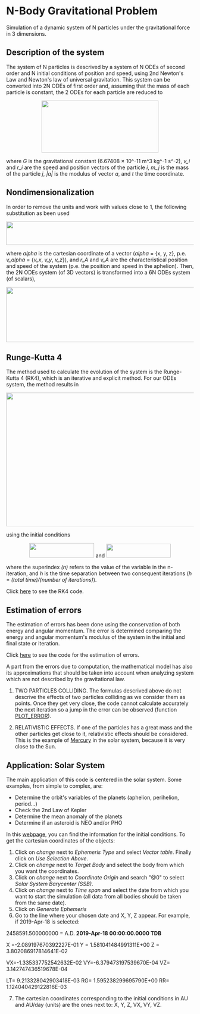 # N-Body Gravitational Problem

Simulation of a dynamic system of N particles under the gravitational force in 3 dimensions. 

## Description of the system

The system of N particles is descrived by a system of N ODEs of second order and N initial conditions of position and speed, using 2nd Newton's Law and Newton's law of universal gravitation. 
This system can be converted into 2N ODEs of first order and, assuming that the mass of each particle is constant, the 2 ODEs for each particle are reduced to 

<p align="center">
  <img width="314" height="140" src="https://user-images.githubusercontent.com/43704266/56372067-915eb000-61fe-11e9-8af6-f73e212ad4ec.png">
</p>

where *G* is the gravitational constant (6.67408 × 10^-11 m^3 kg^-1 s^-2), *v_i* and *r_i* are the speed and position vectors of the particle *i*, *m_j* is the mass of the particle *j*, *|a|* is the modulus of vector *a*, and *t* the time coordinate. 

## Nondimensionalization

In order to remove the units and work with values close to 1, the following substitution as been used

<p align="center">
  <img width="571" height="63" src="https://user-images.githubusercontent.com/43704266/56374536-b30e6600-6203-11e9-9048-2ac035ec6c56.png">
</p>

where *alpha* is the cartesian coordinate of a vector (*alpha* = {x, y, z}, p.e. *v_alpha* = {*v_x*, *v_y*, *v_z*}), and *r_A* and *v_A* are the characteristical position and speed of the system (p.e. the position and speed in the aphelion). 
Then, the 2N ODEs system (of 3D vectors) is transformed into a 6N ODEs system (of scalars),

<p align="center">
  <img width="600" height="148" src="https://user-images.githubusercontent.com/43704266/56374439-72aee800-6203-11e9-8983-3893640bba58.png">
</p>

## Runge-Kutta 4

The method used to calculate the evolution of the system is the Runge-Kutta 4 (RK4), which is an iterative and explicit method. For our ODEs system, the method results in 

<p align="center">
  <img width="712" height="359" src="https://user-images.githubusercontent.com/43704266/56374452-79d5f600-6203-11e9-9812-1418122908ca.png">
</p>

using the initial conditions

<p align="center">
  <img width="174" height="39" src="https://user-images.githubusercontent.com/43704266/56374458-7e021380-6203-11e9-91ea-3d1607f86c76.png">
  and 
  <img width="173" height="37" src="https://user-images.githubusercontent.com/43704266/56374460-7fcbd700-6203-11e9-8bb2-5b86f514a4e2.png">
</p>

where the superindex *(n)* refers to the value of the variable in the n-iteration, and *h* is the time separation between two consequent iterations (*h* = *(total time)/(number of iterations)*). 

Click [here](n_particles_RK4.cpp) to see the RK4 code. 

## Estimation of errors

The estimation of errors has been done using the conservation of both energy and angular momentum. The error is determined comparing the energy and angular momentum's modulus of the system in the initial and final state or iteration. 

Click [here](check_conservation.py) to see the code for the estimation of errors. 

A part from the errors due to computation, the mathematical model has also its approximations that should be taken into account when analyzing system which are not described by the gravitational law. 

1. TWO PARTICLES COLLIDING. The formulas descrived above do not descrive the effects of two particles colliding as we consider them as points. Once they get very close, the code cannot calculate accurately the next iteration so a jump in the error can be observed (function [PLOT_ERROR](check_conservation.py)).

2. RELATIVISTIC EFFECTS. If one of the particles has a great mass and the other particles get close to it, relativistic effects should be considered. This is the example of [Mercury](https://en.wikipedia.org/wiki/Tests_of_general_relativity#Perihelion_precession_of_Mercury) in the solar system, because it is very close to the Sun. 

## Application: Solar System

The main application of this code is centered in the solar system. Some examples, from simple to complex, are:

- Determine the orbit's variables of the planets (aphelion, perihelion, period...)
- Check the 2nd Law of Kepler
- Determine the mean anomaly of the planets
- Determine if an asteroid is NEO and/or PHO

In this [webpage](https://ssd.jpl.nasa.gov/horizons.cgi#results), you can find the information for the initial conditions. To get the cartesian coordinates of the objects:

1. Click on *change* next to *Ephemeris Type* and select *Vector table*. Finally click on *Use Selection Above*. 
2. Click on *change* next to *Target Body* and select the body from which you want the coordinates. 
3. Click on *change* next to *Coordinate Origin* and search "@0" to select *Solar System Barycenter (SSB)*. 
4. Click on *change* next to *Time span* and select the date from which you want to start the simulation (all data from all bodies should be taken from the same date). 
5. Click on *Generate Ephemeris*
6. Go to the line where your chosen date and X, Y, Z appear. For example, if 2019-Apr-18 is selected:

2458591.500000000 = A.D. **2019-Apr-18 00:00:00.0000 TDB** 

 X =-2.089197670392227E-01 Y = 1.581041484991311E+00 Z = 3.802086917814641E-02
 
 VX=-1.335337752542632E-02 VY=-6.379473197539670E-04 VZ= 3.142747436519678E-04
 
 LT= 9.213328042903418E-03 RG= 1.595238299695790E+00 RR= 1.124040429122816E-03
 
 7. The cartesian coordinates corresponding to the initial conditions in AU and AU/day (units) are the ones next to: X, Y, Z, VX, VY, VZ. 
